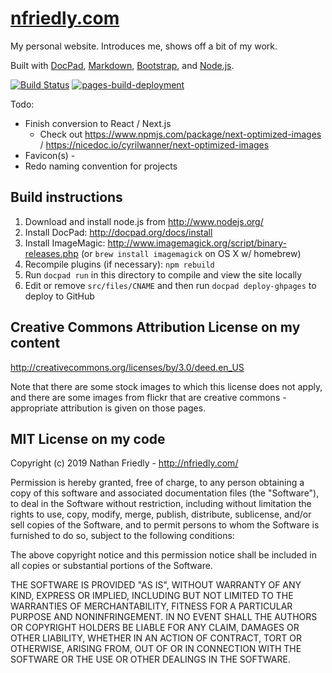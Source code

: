 [nfriedly.com]
============

My personal website. Introduces me, shows off a bit of my work. 

Built with [DocPad], [Markdown], [Bootstrap], and [Node.js].

[![Build Status](https://app.travis-ci.com/nfriedly/nfriedly.com.svg?branch=master)](https://app.travis-ci.com/nfriedly/nfriedly.com) [![pages-build-deployment](https://github.com/nfriedly/nfriedly.com/actions/workflows/pages/pages-build-deployment/badge.svg)](https://github.com/nfriedly/nfriedly.com/actions/workflows/pages/pages-build-deployment)

Todo:
* Finish conversion to React / Next.js
  * Check out https://www.npmjs.com/package/next-optimized-images / https://nicedoc.io/cyrilwanner/next-optimized-images
* Favicon(s) - <link rel="shortcut icon" href="/favicon.ico" />
* Redo naming convention for projects

Build instructions
------------------ 

1. Download and install node.js from http://www.nodejs.org/
2. Install DocPad: http://docpad.org/docs/install
3. Install ImageMagic: http://www.imagemagick.org/script/binary-releases.php (or `brew install imagemagick` on OS X w/ homebrew)
4. Recompile plugins (if necessary): `npm rebuild`
5. Run `docpad run` in this directory to compile and view the site locally
6. Edit or remove `src/files/CNAME` and then run `docpad deploy-ghpages` to deploy to GitHub


Creative Commons Attribution License on my content
--------------------------------------------------

http://creativecommons.org/licenses/by/3.0/deed.en_US

Note that there are some stock images to which this license does not apply, and there are some images from flickr that are creative commons - appropriate attribution is given on those pages.



MIT License on my code
----------------------

Copyright (c) 2019 Nathan Friedly - http://nfriedly.com/

Permission is hereby granted, free of charge, to any person obtaining a copy of this software and associated documentation files (the "Software"), to deal in the Software without restriction, including without limitation the rights to use, copy, modify, merge, publish, distribute, sublicense, and/or sell copies of the Software, and to permit persons to whom the Software is furnished to do so, subject to the following conditions:

The above copyright notice and this permission notice shall be included in all copies or substantial portions of the Software.

THE SOFTWARE IS PROVIDED "AS IS", WITHOUT WARRANTY OF ANY KIND, EXPRESS OR IMPLIED, INCLUDING BUT NOT LIMITED TO THE WARRANTIES OF MERCHANTABILITY, FITNESS FOR A PARTICULAR PURPOSE AND NONINFRINGEMENT. IN NO EVENT SHALL THE AUTHORS OR COPYRIGHT HOLDERS BE LIABLE FOR ANY CLAIM, DAMAGES OR OTHER LIABILITY, WHETHER IN AN ACTION OF CONTRACT, TORT OR OTHERWISE, ARISING FROM, OUT OF OR IN CONNECTION WITH THE SOFTWARE OR THE USE OR OTHER DEALINGS IN THE SOFTWARE.

[nfriedly.com]: http://nfriedly.com/ "Nathan Friedly, JavaScript & Node.js Expert"
[Node.js]: http://www.nodejs.org/
[DocPad]: http://docpad.org/
[Markdown]: http://daringfireball.net/projects/markdown/
[Bootstrap]: http://getbootstrap.com/
[GitHub Pages]: http://pages.github.com/
[Travis CI]: https://travis-ci.org/
[Amazon CloudFront]: https://aws.amazon.com/cloudfront/
